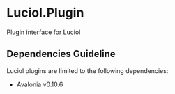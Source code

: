# Luciol.Plugin
Plugin interface for Luciol

## Dependencies Guideline

Luciol plugins are limited to the following dependencies:
- Avalonia v0.10.6
